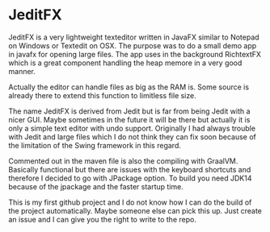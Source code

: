 # JeditFX
JeditFX is a very lightweight texteditor written in JavaFX similar to Notepad on Windows or Textedit on OSX.
The purpose was to do a small demo app in javafx for opening large files.
The app uses in the background RichtextFX which is a great component handling the heap memore in a very good manner.

Actually the editor can handle files as big as the RAM is. Some source is already there to extend this function to limitless file size. 

The name JeditFX is derived from Jedit but is far from being Jedit with a nicer GUI. Maybe sometimes in the future it will be there but actually it is only a simple text editor with undo support. Originally I had always trouble with Jedit and large files which I do not think they can fix soon because of the limitation of the Swing framework in this regard.

Commented out in the maven file is also the compiling with GraalVM. Basically functional but there are issues with the keyboard shortcuts and therefore I decided to go with JPackage option. To build you need JDK14 because of the jpackage and the faster startup time.

This is my first github project and I do not know how I can do the build of the project automatically. Maybe someone else can pick this up. Just create an issue and I can give you the right to write to the repo.
